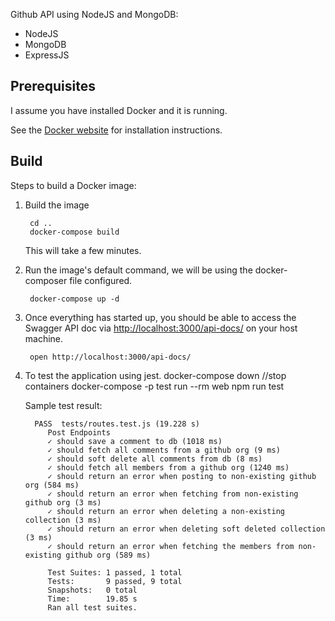 Github API using NodeJS and MongoDB:

 * NodeJS
 * MongoDB
 * ExpressJS

Prerequisites
-----

I assume you have installed Docker and it is running.

See the [Docker website](http://www.docker.io/gettingstarted/#h_installation) for installation instructions.

Build
-----

Steps to build a Docker image:

1. Build the image

        cd ..
        docker-compose build

    This will take a few minutes.

2. Run the image's default command, we will be using the docker-composer file configured.

        docker-compose up -d

3. Once everything has started up, you should be able to access the Swagger API doc via [http://localhost:3000/api-docs/](http://localhost:3000/api-docs/) on your host machine.

        open http://localhost:3000/api-docs/

4. To test the application using jest.
         docker-compose down //stop containers
         docker-compose -p test run --rm web npm run test

   Sample test result:
   
         PASS  tests/routes.test.js (19.228 s)
            Post Endpoints
            ✓ should save a comment to db (1018 ms)
            ✓ should fetch all comments from a github org (9 ms)
            ✓ should soft delete all comments from db (8 ms)
            ✓ should fetch all members from a github org (1240 ms)
            ✓ should return an error when posting to non-existing github org (584 ms)
            ✓ should return an error when fetching from non-existing github org (3 ms)
            ✓ should return an error when deleting a non-existing collection (3 ms)
            ✓ should return an error when deleting soft deleted collection (3 ms)
            ✓ should return an error when fetching the members from non-existing github org (589 ms)

            Test Suites: 1 passed, 1 total
            Tests:       9 passed, 9 total
            Snapshots:   0 total
            Time:        19.85 s
            Ran all test suites.
